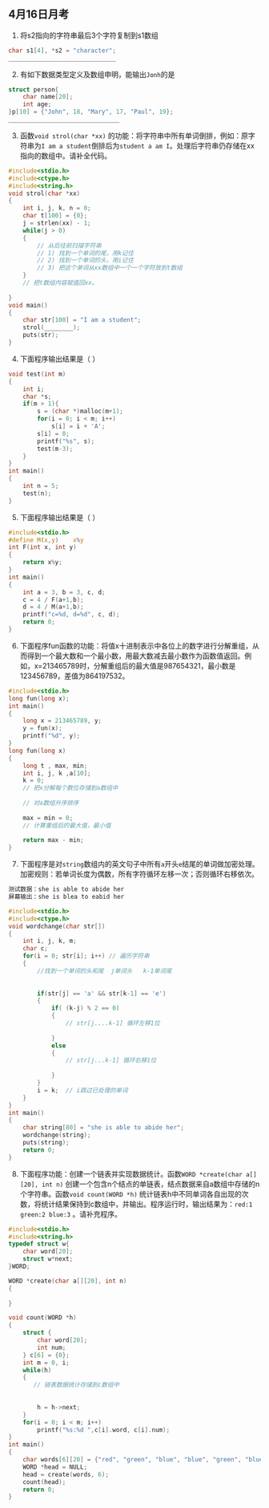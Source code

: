 ## 4月16日月考

1. 将s2指向的字符串最后3个字符复制到s1数组

```c
char s1[4], *s2 = "character";
______________________________
```

2. 有如下数据类型定义及数组申明，能输出`Jonh`的是

```c
struct person{
    char name[20];
    int age;
}p[10] = {"John", 18, "Mary", 17, "Paul", 19};
_______________________________
```

3. 函数`void strol(char *xx)` 的功能：将字符串中所有单词倒排，例如：原字符串为`I am a student`倒排后为`student a am I`。处理后字符串仍存储在xx指向的数组中。请补全代码。

```c
#include<stdio.h>
#include<ctype.h>
#include<string.h>
void strol(char *xx)
{
    int i, j, k, n = 0;
    char t[100] = {0};
    j = strlen(xx) - 1;
    while(j > 0)
    {
        // 从后往前扫描字符串
        // 1) 找到一个单词的尾，用k记住
        // 2) 找到一个单词的头，用i记住
        // 3) 把这个单词从xx数组中一个一个字符放到t数组
    }
    // 把t数组内容赋值回xx。
    
}
void main()
{
    char str[100] = "I am a student";
    strol(________);
    puts(str);
}
```

4. 下面程序输出结果是（                     ）

```c
void test(int m)
{
    int i;
    char *s;
    if(m > 1){
        s = (char *)malloc(m+1);
        for(i = 0; i < m; i++)
            s[i] = i + 'A';
        s[i] = 0;
        printf("%s", s);
        test(m-3);
    }
}
int main()
{
    int n = 5;
    test(n);
}
```

5. 下面程序输出结果是（                     ）

```c
#include<stdio.h>
#define M(x,y)    x%y
int F(int x, int y)
{
    return x%y;
}
int main()
{
    int a = 3, b = 3, c, d;
    c = 4 / F(a+1,b);
    d = 4 / M(a+1,b);
    printf("c=%d, d=%d", c, d);
    return 0;
}
```

6. 下面程序fun函数的功能：将值x十进制表示中各位上的数字进行分解重组，从而得到一个最大数和一个最小数，用最大数减去最小数作为函数值返回。例如，x=213465789时，分解重组后的最大值是987654321，最小数是123456789，差值为864197532。

```c
#include<stdio.h>
long fun(long x);
int main()
{
    long x = 213465789, y;
    y = fun(x);
    printf("%d", y);
}
long fun(long x)
{
    long t , max, min;
    int i, j, k ,a[10];
    k = 0;
    // 把x分解每个数位存储到a数组中
    
    // 对a数组升序排序
    
    max = min = 0;
    // 计算重组后的最大值，最小值
    
    return max - min;
}
```

7. 下面程序是对`string`数组内的英文句子中所有`a`开头`e`结尾的单词做加密处理。加密规则：若单词长度为偶数，所有字符循环左移一次；否则循环右移依次。

```tex
测试数据：she is able to abide her
屏幕输出：she is blea to eabid her
```

```c
#include<stdio.h>
#include<ctype.h>
void wordchange(char str[])
{
    int i, j, k, m;
    char c;
    for(i = 0; str[i]; i++) // 遍历字符串
    {
        //找到一个单词的头和尾  j单词头   k-1单词尾
        
        
        if(str[j] == 'a' && str[k-1] == 'e')
        {
            if( (k-j) % 2 == 0)
            {
                // str[j....k-1] 循环左移1位
                
            }
            else
            {
                // str[j...k-1] 循环右移1位
                
            }
        }
        i = k;  // i跳过已处理的单词
    }
}
int main()
{
    char string[80] = "she is able to abide her";
    wordchange(string);
    puts(string);
    return 0;
}
```

8. 下面程序功能：创建一个链表并实现数据统计。函数`WORD *create(char a[][20], int n)` 创建一个包含n个结点的单链表，结点数据来自a数组中存储的n个字符串。函数`void count(WORD *h)` 统计链表h中不同单词各自出现的次数，将统计结果保持到c数组中，并输出。程序运行时，输出结果为：`red:1 green:2 blue:3` 。请补充程序。

```c
#include<stdio.h>
#include<string.h>
typedef struct w{
    char word[20];
    struct w*next;
}WORD;

WORD *create(char a[][20], int n)
{
    
}

void count(WORD *h)
{
    struct {
        char word[20];
        int num;
    } c[6] = {0};
    int m = 0, i;
    while(h)
    {
       // 链表数据统计存储到c数组中
        
        
        h = h->next;
    }
    for(i = 0; i < m; i++)
        printf("%s:%d ",c[i].word, c[i].num);
}
int main()
{
    char words[6][20] = {"red", "green", "blue", "blue", "green", "blue"};
    WORD *head = NULL;
    head = create(words, 6);
    count(head);
    return 0;
}
```

